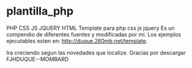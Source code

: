# plantilla_php
PHP CSS JS JQUERY HTML
Template para php css js jquery 
Es un compendio de diferentes fuentes y modificadas por mi.
Los ejemplos ejecutables esten en: http://duque.260mb.net/template.

Ira creciendo segun las novedades que localize.
Gracias por descargar
FJHDUQUE--MOMBARD
